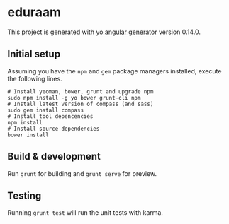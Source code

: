 # eduraam

This project is generated with [yo angular generator](https://github.com/yeoman/generator-angular)
version 0.14.0.

## Initial setup

Assuming you have the `npm` and `gem` package managers installed, execute the
following lines.

	# Install yeoman, bower, grunt and upgrade npm
	sudo npm install -g yo bower grunt-cli npm
	# Install latest version of compass (and sass)
	sudo gem install compass
	# Install tool depencencies
	npm install
	# Install source dependencies
	bower install

## Build & development

Run `grunt` for building and `grunt serve` for preview.

## Testing

Running `grunt test` will run the unit tests with karma.

